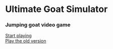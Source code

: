 # Ultimate Goat Simulator
### Jumping goat video game
<a href="https://lb123658.github.io/goat/app" target="_blank">Start playing</a><br>
<a href="https://lb123658.github.io/goat/" target="_blank">Play the old version</a><br>


